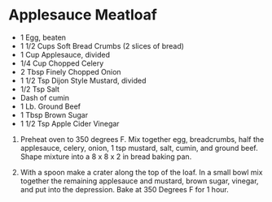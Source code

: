 # Applesauce Meatloaf

* 1 Egg, beaten
* 1 1/2 Cups Soft Bread Crumbs (2 slices of bread)
* 1 Cup Applesauce, divided
* 1/4 Cup Chopped Celery
* 2 Tbsp Finely Chopped Onion
* 1 1/2 Tsp Dijon Style Mustard, divided
* 1/2 Tsp Salt
* Dash of cumin
* 1 Lb. Ground Beef
* 1 Tbsp Brown Sugar
* 1 1/2 Tsp Apple Cider Vinegar

1. Preheat oven to 350 degrees F. Mix together egg, breadcrumbs, half the applesauce, celery, onion, 1 tsp mustard, salt, cumin, and ground beef. Shape mixture into a 8 x 8 x 2 in bread baking pan.

2. With a spoon make a crater along the top of the loaf. In a small bowl mix together the remaining applesauce and mustard, brown sugar, vinegar, and put into the depression. Bake at 350 Degrees F for 1 hour.